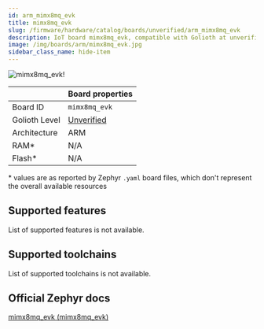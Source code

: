 ```yaml
---
id: arm_mimx8mq_evk
title: mimx8mq_evk
slug: /firmware/hardware/catalog/boards/unverified/arm_mimx8mq_evk
description: IoT board mimx8mq_evk, compatible with Golioth at unverified level.
image: /img/boards/arm/mimx8mq_evk.jpg
sidebar_class_name: hide-item
---
```


[//]: # (This is an auto-generated file, do not edit! Changes to it will be lost upon re-generation)

![mimx8mq_evk!](/img/boards/arm/mimx8mq_evk.jpg "mimx8mq_evk")

|                | Board properties     |
| -------------  | -------------------- |
| Board ID       | `mimx8mq_evk` |
| Golioth Level  | [Unverified](/firmware/hardware#unverified-boards) |
| Architecture   | ARM |
| RAM*           | N/A |
| Flash*         | N/A |

\* values are as reported by Zephyr `.yaml` board files, which don't represent the overall available resources



## Supported features

List of supported features is not available.

## Supported toolchains

List of supported toolchains is not available.

## Official Zephyr docs

[mimx8mq_evk (mimx8mq_evk)](https://docs.zephyrproject.org/latest/boards/arm/mimx8mq_evk/doc/index.html)
